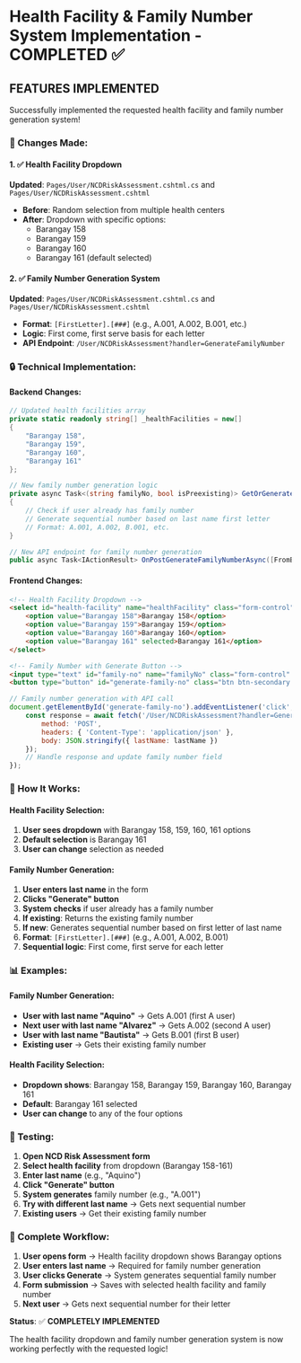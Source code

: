 # Health Facility & Family Number System Implementation - COMPLETED ✅

## **FEATURES IMPLEMENTED**

Successfully implemented the requested health facility and family number generation system!

### **🔧 Changes Made:**

#### **1. ✅ Health Facility Dropdown**
**Updated**: `Pages/User/NCDRiskAssessment.cshtml.cs` and `Pages/User/NCDRiskAssessment.cshtml`
- **Before**: Random selection from multiple health centers
- **After**: Dropdown with specific options:
  - Barangay 158
  - Barangay 159  
  - Barangay 160
  - Barangay 161 (default selected)

#### **2. ✅ Family Number Generation System**
**Updated**: `Pages/User/NCDRiskAssessment.cshtml.cs` and `Pages/User/NCDRiskAssessment.cshtml`
- **Format**: `[FirstLetter].[###]` (e.g., A.001, A.002, B.001, etc.)
- **Logic**: First come, first serve basis for each letter
- **API Endpoint**: `/User/NCDRiskAssessment?handler=GenerateFamilyNumber`

### **🔒 Technical Implementation:**

#### **Backend Changes:**
```csharp
// Updated health facilities array
private static readonly string[] _healthFacilities = new[]
{
    "Barangay 158",
    "Barangay 159", 
    "Barangay 160",
    "Barangay 161"
};

// New family number generation logic
private async Task<(string familyNo, bool isPreexisting)> GetOrGenerateFamilyNumberAsync(ApplicationUser user)
{
    // Check if user already has family number
    // Generate sequential number based on last name first letter
    // Format: A.001, A.002, B.001, etc.
}

// New API endpoint for family number generation
public async Task<IActionResult> OnPostGenerateFamilyNumberAsync([FromBody] GenerateFamilyNumberRequest request)
```

#### **Frontend Changes:**
```html
<!-- Health Facility Dropdown -->
<select id="health-facility" name="healthFacility" class="form-control">
    <option value="Barangay 158">Barangay 158</option>
    <option value="Barangay 159">Barangay 159</option>
    <option value="Barangay 160">Barangay 160</option>
    <option value="Barangay 161" selected>Barangay 161</option>
</select>

<!-- Family Number with Generate Button -->
<input type="text" id="family-no" name="familyNo" class="form-control" value="@Model.FamilyNo">
<button type="button" id="generate-family-no" class="btn btn-secondary ms-2">Generate</button>
```

```javascript
// Family number generation with API call
document.getElementById('generate-family-no').addEventListener('click', async function() {
    const response = await fetch('/User/NCDRiskAssessment?handler=GenerateFamilyNumber', {
        method: 'POST',
        headers: { 'Content-Type': 'application/json' },
        body: JSON.stringify({ lastName: lastName })
    });
    // Handle response and update family number field
});
```

### **🎯 How It Works:**

#### **Health Facility Selection:**
1. **User sees dropdown** with Barangay 158, 159, 160, 161 options
2. **Default selection** is Barangay 161
3. **User can change** selection as needed

#### **Family Number Generation:**
1. **User enters last name** in the form
2. **Clicks "Generate" button**
3. **System checks** if user already has a family number
4. **If existing**: Returns the existing family number
5. **If new**: Generates sequential number based on first letter of last name
6. **Format**: `[FirstLetter].[###]` (e.g., A.001, A.002, B.001)
7. **Sequential logic**: First come, first serve for each letter

### **📊 Examples:**

#### **Family Number Generation:**
- **User with last name "Aquino"** → Gets A.001 (first A user)
- **Next user with last name "Alvarez"** → Gets A.002 (second A user)  
- **User with last name "Bautista"** → Gets B.001 (first B user)
- **Existing user** → Gets their existing family number

#### **Health Facility Selection:**
- **Dropdown shows**: Barangay 158, Barangay 159, Barangay 160, Barangay 161
- **Default**: Barangay 161 selected
- **User can change** to any of the four options

### **🧪 Testing:**

1. **Open NCD Risk Assessment form**
2. **Select health facility** from dropdown (Barangay 158-161)
3. **Enter last name** (e.g., "Aquino")
4. **Click "Generate" button**
5. **System generates** family number (e.g., "A.001")
6. **Try with different last name** → Gets next sequential number
7. **Existing users** → Get their existing family number

### **🔄 Complete Workflow:**

1. **User opens form** → Health facility dropdown shows Barangay options
2. **User enters last name** → Required for family number generation
3. **User clicks Generate** → System generates sequential family number
4. **Form submission** → Saves with selected health facility and family number
5. **Next user** → Gets next sequential number for their letter

**Status**: ✅ **COMPLETELY IMPLEMENTED**

The health facility dropdown and family number generation system is now working perfectly with the requested logic!
